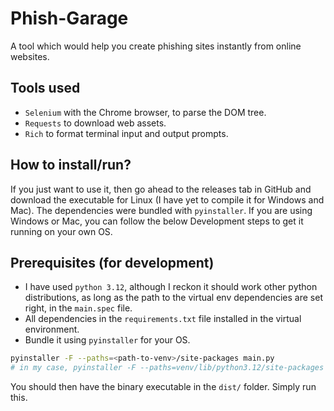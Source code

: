 # Phish-Garage

A tool which would help you create phishing sites instantly from online websites.

## Tools used
- `Selenium` with the Chrome browser, to parse the DOM tree.
- `Requests` to download web assets.
- `Rich` to format terminal input and output prompts.

## How to install/run?
If you just want to use it, then go ahead to the releases tab in GitHub and download the executable for Linux (I have yet to compile it for Windows and Mac). The dependencies were bundled with `pyinstaller`. If you are using Windows or Mac, you can follow the below Development steps to get it running on your own OS.

## Prerequisites (for development)
- I have used `python 3.12`, although I reckon it should work other python distributions, as long as the path to the virtual env dependencies are set right, in the `main.spec` file.
- All dependencies in the `requirements.txt` file installed in the virtual environment.
- Bundle it using `pyinstaller` for your OS.
```bash
pyinstaller -F --paths=<path-to-venv>/site-packages main.py
# in my case, pyinstaller -F --paths=venv/lib/python3.12/site-packages main.py
```

You should then have the binary executable in the `dist/` folder. Simply run this.